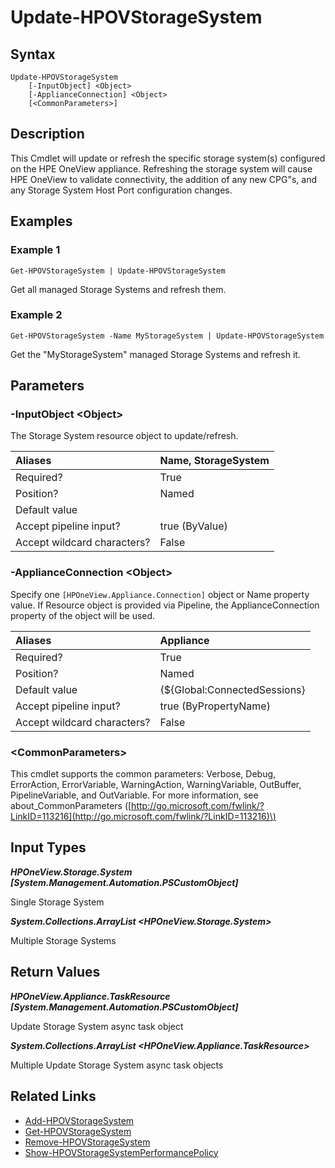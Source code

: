 ﻿---
description: Update/Refresh available Storage Systems
---

# Update-HPOVStorageSystem

## Syntax

```text
Update-HPOVStorageSystem
    [-InputObject] <Object>
    [-ApplianceConnection] <Object>
    [<CommonParameters>]
```

## Description

This Cmdlet will update or refresh the specific storage system(s) configured on the HPE OneView appliance.  Refreshing the storage system will cause HPE OneView to validate connectivity, the addition of any new CPG"s, and any Storage System Host Port configuration changes.

## Examples

###  Example 1 

```text
Get-HPOVStorageSystem | Update-HPOVStorageSystem
```

Get all managed Storage Systems and refresh them.

###  Example 2 

```text
Get-HPOVStorageSystem -Name MyStorageSystem | Update-HPOVStorageSystem
```

Get the "MyStorageSystem" managed Storage Systems and refresh it.

## Parameters

### -InputObject &lt;Object&gt;

The Storage System resource object to update/refresh.

| Aliases | Name, StorageSystem |
| :--- | :--- |
| Required? | True |
| Position? | Named |
| Default value |  |
| Accept pipeline input? | true (ByValue) |
| Accept wildcard characters? | False |

### -ApplianceConnection &lt;Object&gt;

Specify one `[HPOneView.Appliance.Connection]` object or Name property value. If Resource object is provided via Pipeline, the ApplianceConnection property of the object will be used.

| Aliases | Appliance |
| :--- | :--- |
| Required? | True |
| Position? | Named |
| Default value | (${Global:ConnectedSessions} | ? Default) |
| Accept pipeline input? | true (ByPropertyName) |
| Accept wildcard characters? | False |

### &lt;CommonParameters&gt;

This cmdlet supports the common parameters: Verbose, Debug, ErrorAction, ErrorVariable, WarningAction, WarningVariable, OutBuffer, PipelineVariable, and OutVariable. For more information, see about\_CommonParameters \([http://go.microsoft.com/fwlink/?LinkID=113216](http://go.microsoft.com/fwlink/?LinkID=113216)\)

## Input Types

_**HPOneView.Storage.System [System.Management.Automation.PSCustomObject]**_

Single Storage System

_**System.Collections.ArrayList <HPOneView.Storage.System>**_

Multiple Storage Systems

## Return Values

_**HPOneView.Appliance.TaskResource [System.Management.Automation.PSCustomObject]**_

Update Storage System async task object

_**System.Collections.ArrayList <HPOneView.Appliance.TaskResource>**_

Multiple Update Storage System async task objects

## Related Links

* [Add-HPOVStorageSystem](add-hpovstoragesystem.md)
* [Get-HPOVStorageSystem](get-hpovstoragesystem.md)
* [Remove-HPOVStorageSystem](remove-hpovstoragesystem.md)
* [Show-HPOVStorageSystemPerformancePolicy](show-hpovstoragesystemperformancepolicy.md)

